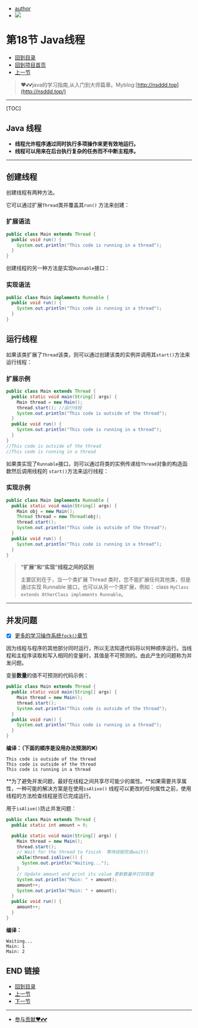 + [author](https://github.com/3293172751)
+ <a href="https://github.com/3293172751" target="_blank"><img src="https://img.shields.io/badge/Github-xiongxinwei-inactive?style=social&logo=github"></a></p>

# 第18节 Java线程

+ [回到目录](../README.md)
+ [回到项目首页](../../README.md)
+ [上一节](17.md)
> ❤️💕💕java的学习指南,从入门到大师篇章。Myblog:[http://nsddd.top](http://nsddd.top/)
---
[TOC]

## Java 线程

- **线程允许程序通过同时执行多项操作来更有效地运行。**
- **线程可以用来在后台执行复杂的任务而不中断主程序。**

------

## 创建线程

创建线程有两种方法。

它可以通过扩展`Thread`类并覆盖其`run()` 方法来创建：

### 扩展语法

```java
public class Main extends Thread {
  public void run() {
    System.out.println("This code is running in a thread");
  } 
}
```

创建线程的另一种方法是实现`Runnable`接口：

### 实现语法

```java
public class Main implements Runnable {
  public void run() {
    System.out.println("This code is running in a thread");
  }
}
```

## 运行线程

如果该类扩展了`Thread`该类，则可以通过创建该类的实例并调用其`start()`方法来运行线程：

### 扩展示例

```java
public class Main extends Thread {
  public static void main(String[] args) {
    Main thread = new Main();
    thread.start();	//运行线程
    System.out.println("This code is outside of the thread");
  }
  public void run() {
    System.out.println("This code is running in a thread");
  }
}
//This code is outside of the thread
//This code is running in a thread
```

如果类实现了`Runnable`接口，则可以通过将类的实例传递给`Thread`对象的构造函数然后调用线程的 `start()`方法来运行线程：

### 实现示例

```java
public class Main implements Runnable {
  public static void main(String[] args) {
    Main obj = new Main();
    Thread thread = new Thread(obj);
    thread.start();
    System.out.println("This code is outside of the thread");
  }
  public void run() {
    System.out.println("This code is running in a thread");
  }
}
```

> **“扩展”和“实现”线程之间的区别**
>
> 主要区别在于，当一个类扩展 Thread 类时，您不能扩展任何其他类，但是通过实现 Runnable 接口，也可以从另一个类扩展，例如： class `MyClass extends OtherClass implements Runnable`。

------

## 并发问题

+ [x] [更多的学习操作系统`fock()`章节](https://github.com/3293172751/os)

因为线程与程序的其他部分同时运行，所以无法知道代码将以何种顺序运行。当线程和主程序读取和写入相同的变量时，其值是不可预测的。由此产生的问题称为并发问题。

变量**数量**的值不可预测的代码示例：

```java
public class Main extends Thread {
  public static void main(String[] args) {
    Main thread = new Main();
    thread.start();
    System.out.println("This code is outside of the thread");
  }
  public void run() {
    System.out.println("This code is running in a thread");
  }
}
```

**编译：（下面的顺序是没用办法预测的❌）**

```
This code is outside of the thread
This code is outside of the thread
This code is running in a thread
```

**为了避免并发问题，最好在线程之间共享尽可能少的属性。**如果需要共享属性，一种可能的解决方案是在使用`isAlive()` 线程可以更改的任何属性之前，使用线程的方法检查线程是否已完成运行。

用于`isAlive()`防止并发问题：

```java
public class Main extends Thread {
  public static int amount = 0;

  public static void main(String[] args) {
    Main thread = new Main();
    thread.start();
    // Wait for the thread to finish  等待线程完成wait()
    while(thread.isAlive()) {
      System.out.println("Waiting...");
    }
    // Update amount and print its value 更新数量并打印其值
    System.out.println("Main: " + amount);
    amount++;
    System.out.println("Main: " + amount);
  }
  public void run() {
    amount++;
  }
}
```

**编译：**

```
Waiting...
Main: 1
Main: 2
```



## END 链接
+ [回到目录](../README.md)
+ [上一节](17.md)
+ [下一节](19.md)
---
+ [参与贡献❤️💕💕](https://github.com/3293172751/Block_Chain/blob/master/Git/git-contributor.md)